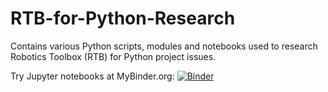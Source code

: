 # RTB-for-Python-Research
Contains various Python scripts, modules and notebooks used to research Robotics Toolbox (RTB) for Python project issues.

Try Jupyter notebooks at MyBinder.org: [![Binder](http://mybinder.org/badge.svg)](https://hub.mybinder.org/user/gedeschaines-rt-python-research-k4chq1zz/tree)
